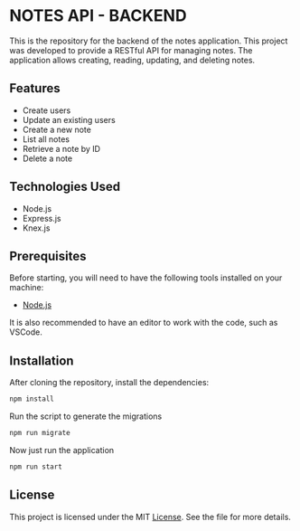 # NOTES API - BACKEND

This is the repository for the backend of the notes application. This project was developed to provide a RESTful API for managing notes. The application allows creating, reading, updating, and deleting notes.

## Features

* Create users
* Update an existing users
* Create a new note
* List all notes
* Retrieve a note by ID
* Delete a note

## Technologies Used

*  Node.js
* Express.js
* Knex.js

## Prerequisites

Before starting, you will need to have the following tools installed on your machine:

* [Node.js](https://nodejs.org/en)

It is also recommended to have an editor to work with the code, such as VSCode.

## Installation

After cloning the repository, install the dependencies:
```bash
npm install
```
Run the script to generate the migrations
```bash
npm run migrate
```
Now just run the application
```bash
npm run start
```

## License
This project is licensed under the MIT [License](LICENSE). See the  file for more details.